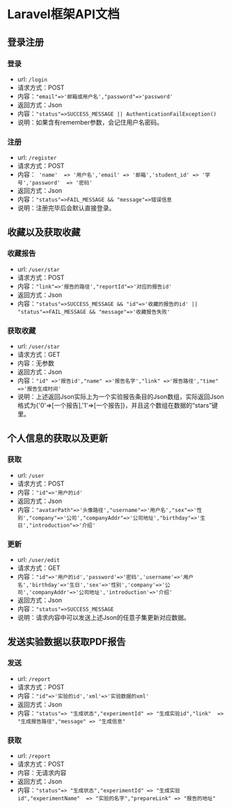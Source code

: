 # Laravel框架API文档

## 登录注册

### 登录
- url: ```/login```
- 请求方式：POST
- 内容：```"email"=>'邮箱或用户名',"password"=>'password'```
- 返回方式：Json
- 内容：```"status"=>SUCCESS_MESSAGE || AuthenticationFailException()```
- 说明：如果含有remember参数，会记住用户名密码。

### 注册
- url: ```/register```
- 请求方式：POST
- 内容：``` 'name'  => '用户名','email' => '邮箱','student_id' => '学号','password'  => '密码'```
- 返回方式：Json
- 内容：```"status"=>FAIL_MESSAGE && "message"=>错误信息```
- 说明：注册完毕后会默认直接登录。

## 收藏以及获取收藏

### 收藏报告
- url: ```/user/star```
- 请求方式：POST
- 内容：```"link"=>'报告的路径',"reportId"=>'对应的报告id'```
- 返回方式：Json
- 内容：```"status"=>SUCCESS_MESSAGE && "id"=>'收藏的报告的id' || "status"=>FAIL_MESSAGE && "message"=>'收藏报告失败'```

### 获取收藏
- url: ```/user/star```
- 请求方式：GET
- 内容：无参数
- 返回方式：Json
- 内容：```"id" =>'报告id',"name" =>'报告名字',"link" =>'报告路径',"time" =>'报告生成时间'```
- 说明：上述返回Json实际上为一个实验报告条目的Json数组，实际返回Json格式为{'0'=>[一个报告],'1'=>[一个报告]}，并且这个数组在数据的“stars”键里。

## 个人信息的获取以及更新

### 获取
- url: ```/user```
- 请求方式：POST
- 内容：```"id"=>'用户的id'```
- 返回方式：Json
- 内容：```"avatarPath"=>'头像路径',"username"=>'用户名',"sex"=>'性别',"company"=>'公司',"companyAddr"=>'公司地址',"birthday"=>'生日',"introduction"=>'介绍'```

### 更新
- url: ```/user/edit```
- 请求方式：GET
- 内容：```"id"=>'用户的id','password'=>'密码','username'=>'用户名','birthday'=>'生日','sex'=>'性别','company'=>'公司','companyAddr'=>'公司地址','introduction'=>'介绍'```
- 返回方式：Json
- 内容：```"status"=>SUCCESS_MESSAGE```
- 说明：请求内容中可以发送上述Json的任意子集更新对应数据。

## 发送实验数据以获取PDF报告

### 发送
- url: ```/report```
- 请求方式：POST
- 内容：```"id"=>'实验的id','xml'=>'实验数据的xml'```
- 返回方式：Json
- 内容：```"status"=> "生成状态","experimentId" => "生成实验id","link"  => "生成报告路径","message" => "生成信息"```

### 获取
- url: ```/report```
- 请求方式：POST
- 内容：无请求内容
- 返回方式：Json
- 内容：```"status"=> "生成状态","experimentId" => "生成实验id","experimentName"  => "实验的名字","prepareLink" => "报告的地址"```

